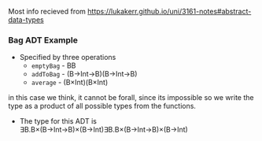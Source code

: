 Most info recieved from https://lukakerr.github.io/uni/3161-notes#abstract-data-types

### Bag ADT Example

-   Specified by three operations
    -   `emptyBag` - BB
    -   `addToBag` - (B→Int→B)(B→Int→B)
    -   `average` - (B×Int)(B×Int)

in this case we think, it cannot be forall, since its impossible
so we write the type as a product of all possible types from the functions.


-   The type for this ADT is ∃B.B×(B→Int→B)×(B→Int)∃B.B×(B→Int→B)×(B→Int)